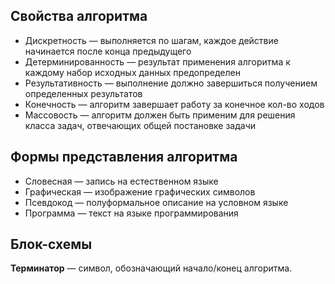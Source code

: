 ## Свойства алгоритма

- Дискретность — выполняется по шагам, каждое действие начинается после конца предыдущего
- Детерминированность — результат применения алгоритма к каждому набор исходных данных предопределен
- Результативность — выполнение должно завершиться получением определенных результатов
- Конечность — алгоритм завершает работу за конечное кол-во ходов
- Массовость — алгоритм должен быть применим для решения класса задач, отвечающих общей постановке задачи
  
## Формы представления алгоритма

- Словесная — запись на естественном языке
- Графическая — изображение графических символов
- Псевдокод — полуформальное описание на условном языке
- Программа — текст на языке программирования 

## Блок-схемы

**Терминатор** — символ, обозначающий начало/конец алгоритма.